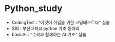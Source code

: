 # Python_study
- CodingTest : "이것이 취업을 위한 코딩테스트다" 실습
- SIG : 부산대학교 python 기초 동아리
- basicAI : "수학과 함께하는 AI 기초" 실습 
